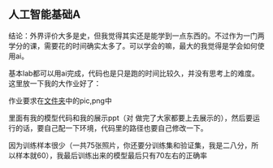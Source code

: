## 人工智能基础A

结论：外界评价大多是史，但我觉得其实还是能学到一点东西的。不过作为一门两学分的课，需要花的时间确实太多了。可以学会的嘛，最大的我觉得是学会如何使用ai。

基本lab都可以用ai完成，代码也是只是跑的时间比较久，并没有思考上的难度。这里放一下我的大作业好了：

作业要求在[文件夹](https://github.com/lfp1111/flip-/tree/master/docs/ai)中的pic,png中

里面有我的模型代码和我的展示ppt（对 做完了大家都要上去展示的），然后要运行的话，要自己配一下环境，代码里的路径也要自己修改一下。

因为训练样本很少（一共75张照片，你还要分训练集和验证集，我是二八分，所以样本就60），我最后训练出来的模型最后只有70左右的正确率



